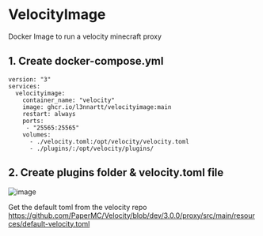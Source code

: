 # VelocityImage
Docker Image to run a velocity minecraft proxy

## 1. Create docker-compose.yml
```
version: "3"
services:
  velocityimage:
    container_name: "velocity"
    image: ghcr.io/l3nnartt/velocityimage:main
    restart: always
    ports:
     - "25565:25565"
    volumes:
      - ./velocity.toml:/opt/velocity/velocity.toml
      - ./plugins/:/opt/velocity/plugins/
```

## 2. Create plugins folder & velocity.toml file
![image](https://user-images.githubusercontent.com/69513317/204505459-bba2bee5-6150-4a5a-a37e-7b1f163fd0be.png)

Get the default toml from the velocity repo
https://github.com/PaperMC/Velocity/blob/dev/3.0.0/proxy/src/main/resources/default-velocity.toml
